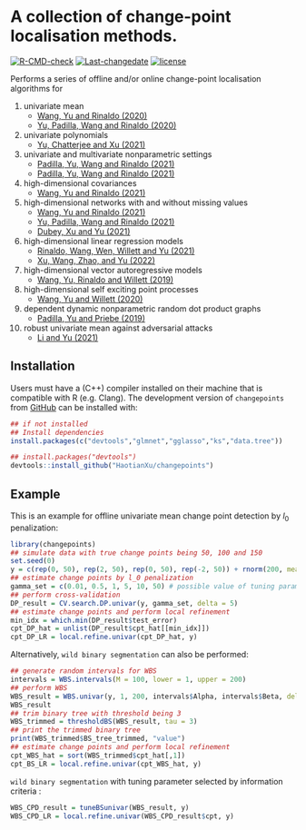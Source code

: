 
<!-- README.md is generated from README.Rmd. Please edit that file -->

# A collection of change-point localisation methods.

<!-- badges: start -->

[![R-CMD-check](https://github.com/HaotianXu/changepoints/workflows/R-CMD-check/badge.svg)](https://github.com/HaotianXu/changepoints/actions)
[![Last-changedate](https://img.shields.io/badge/last%20change-2022--08--25-green.svg)](https://github.com/HaotianXu/changepoints)
[![license](https://img.shields.io/badge/license-GPL--3-blue.svg)](https://www.gnu.org/licenses/gpl-3.0.en.html)
<!-- badges: end -->

Performs a series of offline and/or online change-point localisation
algorithms for

1.  univariate mean
    -   [Wang, Yu and Rinaldo
        (2020)](https://doi.org/10.1214/20-EJS1710)
    -   [Yu, Padilla, Wang and Rinaldo
        (2020)](https://arxiv.org/abs/2006.03283)
2.  univariate polynomials
    -   [Yu, Chatterjee and Xu
        (2021)](https://doi.org/10.1214/21-EJS1963)
3.  univariate and multivariate nonparametric settings
    -   [Padilla, Yu, Wang and Rinaldo
        (2021)](https://doi.org/10.1214/21-EJS1809)
    -   [Padilla, Yu, Wang and Rinaldo
        (2021)](https://doi.org/10.1109/TIT.2021.3130330)
4.  high-dimensional covariances
    -   [Wang, Yu and Rinaldo
        (2021)](https://doi.org/10.3150/20-BEJ1249)
5.  high-dimensional networks with and without missing values
    -   [Wang, Yu and Rinaldo
        (2021)](https://doi.org/10.1214/20-AOS1953)
    -   [Yu, Padilla, Wang and Rinaldo
        (2021)](https://arxiv.org/abs/2101.05477)
    -   [Dubey, Xu and Yu (2021)](https://arxiv.org/abs/2110.06450)
6.  high-dimensional linear regression models
    -   [Rinaldo, Wang, Wen, Willett and Yu
        (2021)](https://proceedings.mlr.press/v130/rinaldo21a.html)
    -   [Xu, Wang, Zhao, and Yu
        (2022)](https://arxiv.org/abs/2207.12453)
7.  high-dimensional vector autoregressive models
    -   [Wang, Yu, Rinaldo and Willett
        (2019)](https://arxiv.org/abs/1909.06359)
8.  high-dimensional self exciting point processes
    -   [Wang, Yu and Willett (2020)](https://arxiv.org/abs/2006.03572)
9.  dependent dynamic nonparametric random dot product graphs
    -   [Padilla, Yu and Priebe
        (2019)](https://arxiv.org/abs/1911.07494)
10. robust univariate mean against adversarial attacks
    -   [Li and Yu
        (2021)](https://proceedings.neurips.cc/paper/2021/hash/c1e39d912d21c91dce811d6da9929ae8-Abstract.html)

## Installation

Users must have a (C++) compiler installed on their machine that is
compatible with R (e.g. Clang). The development version of
`changepoints` from [GitHub](https://github.com/) can be installed with:

``` r
## if not installed
## Install dependencies
install.packages(c("devtools","glmnet","gglasso","ks","data.tree"))

## install.packages("devtools")
devtools::install_github("HaotianXu/changepoints")
```

## Example

This is an example for offline univariate mean change point detection by
$l_0$ penalization:

``` r
library(changepoints)
## simulate data with true change points being 50, 100 and 150
set.seed(0)
y = c(rep(0, 50), rep(2, 50), rep(0, 50), rep(-2, 50)) + rnorm(200, mean = 0, sd = 1)
## estimate change points by l_0 penalization
gamma_set = c(0.01, 0.5, 1, 5, 10, 50) # possible value of tuning parameter
## perform cross-validation
DP_result = CV.search.DP.univar(y, gamma_set, delta = 5)
## estimate change points and perform local refinement
min_idx = which.min(DP_result$test_error)
cpt_DP_hat = unlist(DP_result$cpt_hat[[min_idx]])
cpt_DP_LR = local.refine.univar(cpt_DP_hat, y)
```

Alternatively, `wild binary segmentation` can also be performed:

``` r
## generate random intervals for WBS
intervals = WBS.intervals(M = 100, lower = 1, upper = 200)
## perform WBS
WBS_result = WBS.univar(y, 1, 200, intervals$Alpha, intervals$Beta, delta = 5)
WBS_result
## trim binary tree with threshold being 3
WBS_trimmed = thresholdBS(WBS_result, tau = 3)
## print the trimmed binary tree
print(WBS_trimmed$BS_tree_trimmed, "value")
## estimate change points and perform local refinement
cpt_WBS_hat = sort(WBS_trimmed$cpt_hat[,1])
cpt_BS_LR = local.refine.univar(cpt_WBS_hat, y)
```

`wild binary segmentation` with tuning parameter selected by information
criteria :

``` r
WBS_CPD_result = tuneBSunivar(WBS_result, y)
WBS_CPD_LR = local.refine.univar(WBS_CPD_result$cpt, y)
```

